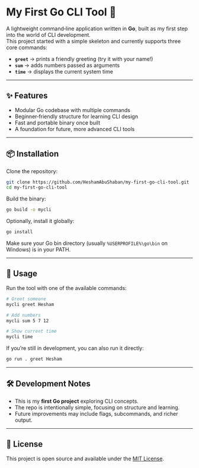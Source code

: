 # My First Go CLI Tool 🚀

A lightweight command‑line application written in **Go**, built as my first step into the world of CLI development.  
This project started with a simple skeleton and currently supports three core commands:

- **`greet`** → prints a friendly greeting (try it with your name!)  
- **`sum`** → adds numbers passed as arguments  
- **`time`** → displays the current system time  

---

## ✨ Features
- Modular Go codebase with multiple commands
- Beginner‑friendly structure for learning CLI design
- Fast and portable binary once built
- A foundation for future, more advanced CLI tools

---

## 📦 Installation

Clone the repository:
```bash
git clone https://github.com/HeshamAbuShaban/my-first-go-cli-tool.git
cd my-first-go-cli-tool
```

Build the binary:
```bash
go build -o mycli
```

Optionally, install it globally:
```bash
go install
```

Make sure your Go bin directory (usually `%USERPROFILE%\go\bin` on Windows) is in your PATH.

---

## 🚀 Usage

Run the tool with one of the available commands:

```bash
# Greet someone
mycli greet Hesham

# Add numbers
mycli sum 5 7 12

# Show current time
mycli time
```

If you’re still in development, you can also run it directly:
```bash
go run . greet Hesham
```

---

## 🛠️ Development Notes
- This is my **first Go project** exploring CLI concepts.
- The repo is intentionally simple, focusing on structure and learning.
- Future improvements may include flags, subcommands, and richer output.

---

## 📜 License
This project is open source and available under the [MIT License](LICENSE).
